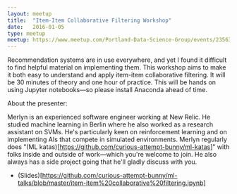 ```yaml
---
layout: meetup
title:  "Item-Item Collaborative Filtering Workshop"
date:   2016-01-05
type: meetup
meetup: https://www.meetup.com/Portland-Data-Science-Group/events/235631408/
---
```


Recommendation systems are in use everywhere, and yet I found it difficult to find helpful material on implementing them. This workshop aims to make it both easy to understand and apply item-item collaborative filtering. It will be 30 minutes of theory and one hour of practice. This will be hands on using Jupyter notebooks—so please install Anaconda ahead of time.

About the presenter:

Merlyn is an experienced software engineer working at New Relic. He studied machine learning in Berlin where he also worked as a research assistant on SVMs. He's particularly keen on reinforcement learning and on implementing AIs that compete in simulated environments. Merlyn regularly does "(ML katas)[https://github.com/curious-attempt-bunny/ml-katas]" with folks inside and outside of work—which you're welcome to join. He also always has a side project going that he'll gladly discuss with you.

* (Slides)[https://github.com/curious-attempt-bunny/ml-talks/blob/master/item-item%20collaborative%20filtering.ipynb]